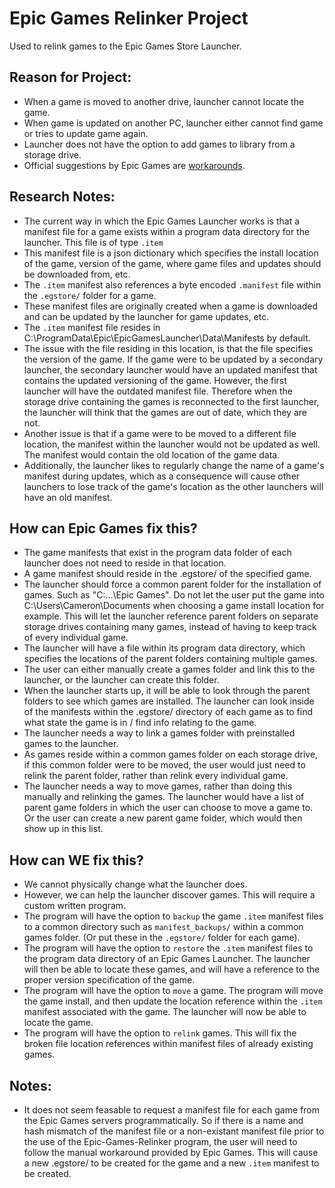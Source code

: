# Epic Games Relinker Project
Used to relink games to the Epic Games Store Launcher.

## Reason for Project:
- When a game is moved to another drive, launcher cannot locate the game.
- When game is updated on another PC, launcher either cannot find game or tries to update game again.
- Launcher does not have the option to add games to library from a storage drive.
- Official suggestions by Epic Games are [workarounds](https://www.epicgames.com/help/en-US/c-Category_EpicGamesStore/c-EpicGamesStore_LauncherSupport/can-the-epic-games-launcher-detect-previously-installed-games-a000084800). 

## Research Notes:
- The current way in which the Epic Games Launcher works is that a manifest file for a game
exists within a program data directory for the launcher. This file is of type `.item`
- This manifest file is a json dictionary which specifies the install location of the game,
version of the game, where game files and updates should be downloaded from, etc.
- The `.item` manifest also references a byte encoded `.manifest` file within the `.egstore/` folder for a game.
- These manifest files are originally created when a game is downloaded and can be updated by the launcher
for game updates, etc. 
- The `.item` manifest file resides in C:\ProgramData\Epic\EpicGamesLauncher\Data\Manifests by default.
- The issue with the file residing in this location, is that the file specifies the version of the game.
If the game were to be updated by a secondary launcher, the secondary launcher would have an updated manifest that
contains the updated versioning of the game. However, the first launcher will have the outdated manifest file.
Therefore when the storage drive containing the games is reconnected to the first launcher, the launcher will
think that the games are out of date, which they are not.
- Another issue is that if a game were to be moved to a different file location, the manifest within the launcher
would not be updated as well. The manifest would contain the old location of the game data.
- Additionally, the launcher likes to regularly change the name of a game's manifest during updates, which as a consequence
will cause other launchers to lose track of the game's location as the other launchers will have an old manifest.

## How can Epic Games fix this?
- The game manifests that exist in the program data folder of each launcher does not need to reside in that location.
- A game manifest should reside in the .egstore/ of the specified game.
- The launcher should force a common parent folder for the installation of games. Such as "C:\...\Epic Games\".
Do not let the user put the game into C:\Users\Cameron\Documents when choosing a game install location for example.
This will let the launcher reference parent folders on separate storage drives containing many games, instead of having
to keep track of every individual game.
- The launcher will have a file within its program data directory, which specifies the locations of the parent folders containing multiple games.
- The user can either manually create a games folder and link this to the launcher, or the launcher can create this folder.
- When the launcher starts up, it will be able to look through the parent folders to see which games are installed. The launcher can look inside of the
manifests within the .egstore/ directory of each game as to find what state the game is in / find info relating to the game.
- The launcher needs a way to link a games folder with preinstalled games to the launcher.
- As games reside within a common games folder on each storage drive, if this common folder were to be moved, the user would just need to relink the parent
folder, rather than relink every individual game.
- The launcher needs a way to move games, rather than doing this manually and relinking the games. The launcher would have a list of parent game folders
in which the user can choose to move a game to. Or the user can create a new parent game folder, which would then show up in this list.

## How can WE fix this?
- We cannot physically change what the launcher does.
- However, we can help the launcher discover games. This will require a custom written program.
- The program will have the option to `backup` the game `.item` manifest files to a common directory such as `manifest_backups/` within a common games folder. (Or put these in the `.egstore/` folder for each game).
- The program will have the option to `restore` the `.item` manifest files to the program data directory of an Epic Games Launcher. The launcher will then be able to locate these games, and will have a reference to the proper version specification of the game.
- The program will have the option to `move` a game. The program will move the game install, and then update the location reference within the `.item` manifest associated with the game. The launcher will now be able to locate the game.
- The program will have the option to `relink` games. This will fix the broken file location references within manifest files of already existing games.

## Notes:
- It does not seem feasable to request a manifest file for each game from the Epic Games servers programmatically.
So if there is a name and hash mismatch of the manifest file or a non-existant manifest file prior to the
use of the Epic-Games-Relinker program, the user will need to follow the manual workaround provided
by Epic Games. This will cause a new .egstore/ to be created for the game and a new `.item` manifest to be created.
